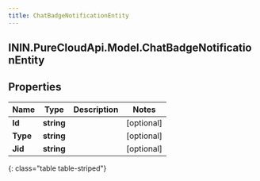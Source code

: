 ```yaml
---
title: ChatBadgeNotificationEntity
---
```

## ININ.PureCloudApi.Model.ChatBadgeNotificationEntity

## Properties

|Name | Type | Description | Notes|
|------------ | ------------- | ------------- | -------------|
| **Id** | **string** |  | [optional] |
| **Type** | **string** |  | [optional] |
| **Jid** | **string** |  | [optional] |
{: class="table table-striped"}


